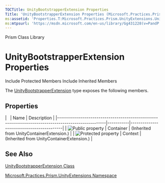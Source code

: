 ```yaml
---
TOCTitle: UnityBootstrapperExtension Properties
Title: 'UnityBootstrapperExtension Properties (Microsoft.Practices.Prism.UnityExtensions)'
ms:assetid: 'Properties.T:Microsoft.Practices.Prism.UnityExtensions.UnityBootstrapperExtension'
ms:mtpsurl: 'https://msdn.microsoft.com/en-us/library/Gg431228(v=PandP.50)'
---
```


Prism Class Library

UnityBootstrapperExtension Properties
=====================================

Include Protected Members
Include Inherited Members

The [UnityBootstrapperExtension](https://msdn.microsoft.com/t:microsoft.practices.prism.unityextensions.unitybootstrapperextension) type exposes the following members.

Properties
----------

<span id="propertyTableToggle"></span>
|                                                                                                      | Name      | Description                               |
|------------------------------------------------------------------------------------------------------|-----------|-------------------------------------------|
| ![](https://msdn.microsoft.com/en-us/Gg431228.pubproperty(en-us,PandP.50).gif "Public property")     | Container | (Inherited from UnityContainerExtension.) |
| ![](https://msdn.microsoft.com/en-us/Gg431228.protproperty(en-us,PandP.50).gif "Protected property") | Context   | (Inherited from UnityContainerExtension.) |

See Also
--------

<span id="seeAlsoToggle"></span>
[UnityBootstrapperExtension Class](https://msdn.microsoft.com/t:microsoft.practices.prism.unityextensions.unitybootstrapperextension)

[Microsoft.Practices.Prism.UnityExtensions Namespace](https://msdn.microsoft.com/n:microsoft.practices.prism.unityextensions)
